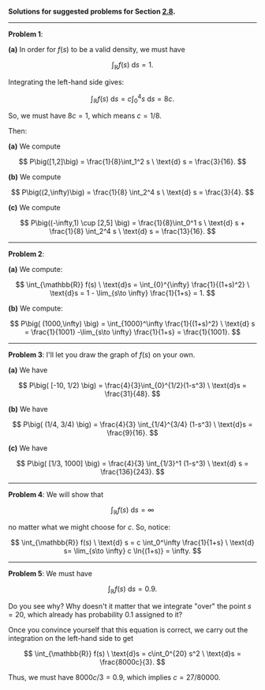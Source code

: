 **Solutions for suggested problems for Section [2.8](https://mml.johnmyersmath.com/stats-book/chapters/prob-spaces.html#continuous-probability-measures).**

---

**Problem 1**: 

**(a)** In order for $f(s)$ to be a valid density, we must have

$$
\int_{\mathbb{R}} f(s) \ \text{d} s = 1.
$$

Integrating the left-hand side gives:

$$
\int_{\mathbb{R}} f(s) \ \text{d} s = c\int_0^4 s \ \text{d} s = 8c.
$$

So, we must have $8c = 1$, which means $c=1/8$.

Then:

**(a)** We compute

$$
P\big([1,2]\big) = \frac{1}{8}\int_1^2 s \ \text{d} s = \frac{3}{16}.
$$

**(b)** We compute

$$
P\big((2,\infty)\big) = \frac{1}{8} \int_2^4 s \ \text{d} s = \frac{3}{4}.
$$

**(c)** We compute

$$
P\big((-\infty,1) \cup [2,5] \big) = \frac{1}{8}\int_0^1 s \ \text{d} s + \frac{1}{8} \int_2^4 s \ \text{d} s = \frac{13}{16}.
$$

---

**Problem 2**: 

**(a)** We compute:

$$
\int_{\mathbb{R}} f(s) \ \text{d}s = \int_{0}^{\infty} \frac{1}{(1+s)^2} \ \text{d}s = 1 - \lim_{s\to \infty} \frac{1}{1+s} = 1.
$$

**(b)** We compute:

$$
P\big( (1000,\infty) \big) = \int_{1000}^\infty \frac{1}{(1+s)^2} \ \text{d} s = \frac{1}{1001} -\lim_{s\to \infty} \frac{1}{1+s} = \frac{1}{1001}.
$$

---

**Problem 3**: I'll let you draw the graph of $f(s)$ on your own.

**(a)** We have

$$
P\big( [-10, 1/2) \big) = \frac{4}{3}\int_{0}^{1/2}(1-s^3) \ \text{d}s = \frac{31}{48}.
$$

**(b)** We have

$$
P\big( (1/4, 3/4) \big) = \frac{4}{3} \int_{1/4}^{3/4} (1-s^3) \ \text{d}s = \frac{9}{16}.
$$

**(c)** We have

$$
P\big( [1/3, 1000] \big) = \frac{4}{3} \int_{1/3}^1 (1-s^3) \ \text{d} s = \frac{136}{243}.
$$

---

**Problem 4**: We will show that

$$
\int_{\mathbb{R}} f(s) \ \text{d} s = \infty
$$

no matter what we might choose for $c$. So, notice:

$$
\int_{\mathbb{R}} f(s) \ \text{d} s = c \int_0^\infty \frac{1}{1+s} \ \text{d} s= \lim_{s\to \infty} c \ln{(1+s)} = \infty.
$$

---

**Problem 5**: We must have

$$
\int_{\mathbb{R}} f(s) \ \text{d}s = 0.9.
$$

Do you see why? Why doesn't it matter that we integrate "over" the point $s=20$, which already has probability $0.1$ assigned to it?

Once you convince yourself that this equation is correct, we carry out the integration on the left-hand side to get

$$
\int_{\mathbb{R}} f(s) \ \text{d}s = c\int_0^{20} s^2 \ \text{d}s = \frac{8000c}{3}.
$$

Thus, we must have $8000c/3=0.9$, which implies $c=27/80000$.